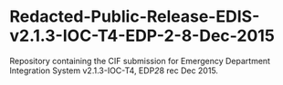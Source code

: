 # Redacted-Public-Release-EDIS-v2.1.3-IOC-T4-EDP-2-8-Dec-2015
Repository containing the CIF submission for Emergency Department Integration System v2.1.3-IOC-T4, EDP*2*8 rec Dec 2015.
